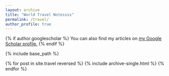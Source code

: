 ```yaml
---
layout: archive
title: "World Travel Notessss"
permalink: /travel/
author_profile: true
---
```


{% if author.googlescholar %}
  You can also find my articles on <u><a href="{{author.googlescholar}}">my Google Scholar profile</a>.</u>
{% endif %}

{% include base_path %}

{% for post in site.travel reversed %}
  {% include archive-single.html %}
{% endfor %}

